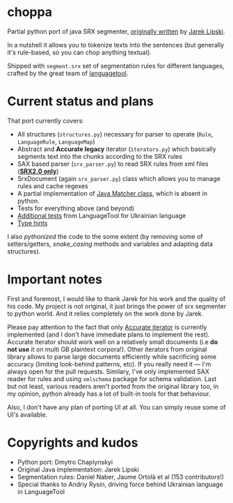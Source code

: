 # choppa
Partial python port of java SRX segmenter, [originally written](https://github.com/loomchild/segment) by [Jarek Lipski](https://github.com/loomchild). 

In a nutshell it allows you to tokenize texts into the sentences (but generally it's rule-based, so you can chop anything textual).

Shipped with `segment.srx` set of segmentation rules for different languages, crafted by the great team of [languagetool](https://github.com/languagetool-org/languagetool).

# Current status and plans
That port currently covers:
* All structures (`structures.py`) necessary for parser to operate (`Rule`, `LanguageRule`, `LanguageMap`)
* Abstract and **Accurate legacy** iterator (`iterators.py`) which basically segments text into the chunks according to the SRX rules
* SAX based parser (`srx_parser.py`) to read SRX rules from xml files ([**SRX2.0 only**](https://github.com/loomchild/segment#srx-file))
* SrxDocument (again `srx_parser.py`) class which allows you to manage rules and cache regexes
* A partial implementation of [Java Matcher class](https://docs.oracle.com/javase/7/docs/api/java/util/regex/Matcher.html#method_summary), which is absent in python.
* Tests for everything above (and beyond)
* [Additional tests](https://github.com/languagetool-org/languagetool/blob/66a66e5484aaaa5794fd530da18179b0bf441250/languagetool-language-modules/uk/src/test/java/org/languagetool/tokenizers/uk/UkrainianSRXSentenceTokenizerTest.java) from LanguageTool for Ukrainian language
* [Type hints](https://docs.python.org/3/library/typing.html)

I also _pythonized_ the code to the some extent (by removing some of setters/getters, _snake_casing_ methods and variables and adapting data structures).


# Important notes
First and foremost, I would like to thank Jarek for his work and the quality of his code. My project is not original, it just brings the power of srx segmenter to python world. And it relies completely on the work
done by Jarek.

Please pay attention to the fact that only [Accurate iterator](https://github.com/loomchild/segment#accurate-algorithm) is currently implemented (and I don't have immediate plans to implement the rest). Accurate Iterator should work well on a relatively small documents (i.e **do not use** it on multi GB plaintext corpora!). Other iterators from original library allows to parse large documents efficiently while sacrificing some accuracy (limiting look-behind patterns, etc). If you really need it — I'm always open for the pull requests. Similary, I've only implemented SAX reader for rules and using `xmlschema` package for schema validation. Last but not least, various readers aren't ported from the original library too, in my opinion, python already has a lot of built-in tools for that behaviour.

Also, I don't have any plan of porting UI at all. You can simply reuse some of UI's available.


# Copyrights and kudos
* Python port: Dmytro Chaplynskyi
* Original Java implementation: Jarek Lipski
* Segmentation rules: Daniel Naber, Jaume Ortolà et al (153 contributors!)
* Special thanks to Andriy Rysin, driving force behind Ukrainian language in LanguageTool
